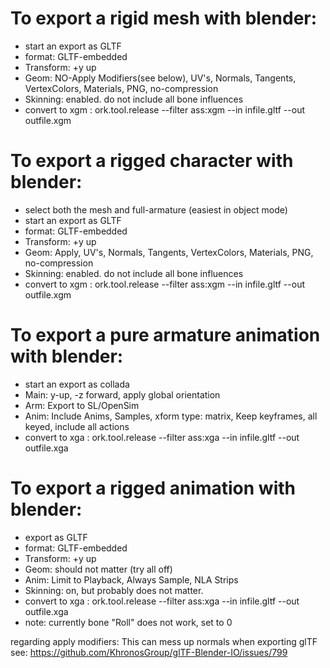 
To export a rigid mesh with blender:
==================================
* start an export as GLTF
* format: GLTF-embedded
* Transform: +y up
* Geom: NO-Apply Modifiers(see below), UV's, Normals, Tangents, VertexColors, Materials, PNG, no-compression
* Skinning: enabled. do not include all bone influences
* convert to xgm : ork.tool.release --filter ass:xgm --in infile.gltf --out outfile.xgm

To export a rigged character with blender:
==================================
* select both the mesh and full-armature (easiest in object mode)
* start an export as GLTF
* format: GLTF-embedded
* Transform: +y up
* Geom: Apply, UV's, Normals, Tangents, VertexColors, Materials, PNG, no-compression
* Skinning: enabled. do not include all bone influences
* convert to xgm : ork.tool.release --filter ass:xgm --in infile.gltf --out outfile.xgm

To export a pure armature animation with blender:
==================================
* start an export as collada
* Main: y-up, -z forward, apply global orientation
* Arm: Export to SL/OpenSim
* Anim: Include Anims, Samples, xform type: matrix, Keep keyframes, all keyed, include all actions
* convert to xga : ork.tool.release --filter ass:xga --in infile.gltf --out outfile.xga

To export a rigged animation with blender:
==================================
* export as GLTF
* format: GLTF-embedded
* Transform: +y up
* Geom: should not matter (try all off)
* Anim: Limit to Playback, Always Sample, NLA Strips
* Skinning: on, but probably does not matter.
* convert to xga : ork.tool.release --filter ass:xga --in infile.gltf --out outfile.xga
* note: currently bone "Roll" does not work, set to 0

regarding apply modifiers:
This can mess up normals when exporting glTF
see: https://github.com/KhronosGroup/glTF-Blender-IO/issues/799

